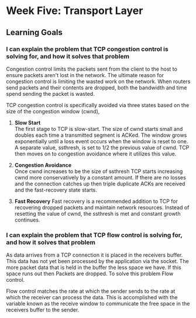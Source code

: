 # Week Five: Transport Layer

## Learning Goals

### I can explain the problem that TCP congestion control is solving for, and how it solves that problem

Congestion control limits the packets sent from the client to the host to ensure packets aren't lost in the network. The ultimate reason for congestion control is limiting the wasted work on the network. When routers send packets and their contents are dropped, both the bandwidth and time spend sending the packet is wasted.

TCP congestion control is specifically avoided via three states based on the size of the congestion window (cwnd),  

1. **Slow Start**  
The first stage to TCP is slow-start. The size of cwnd starts small and doubles each time a transmitted segment is ACKed. The window grows exponentially until a loss event occurs when the window is reset to one. A separate value, ssthresh, is set to 1/2 the previous value of cwnd. TCP then moves on to congestion avoidance where it utilizes this value.

2. **Congestion Avoidance**  
Once cwnd increases to be the size of ssthresh TCP starts increasing cwnd more conservatively by a constant amount. If there are no losses and the connection catches up then triple duplicate ACKs are received and the fast-recovery state starts.

3. **Fast Recovery**
Fast recovery is a recommended addition to TCP for recovering dropped packets and maintain network resources. Instead of resetting the value of cwnd, the ssthresh is met and constant growth continues.

### I can explain the problem that TCP flow control is solving for, and how it solves that problem

As data arrives from a TCP connection it is placed in the receivers buffer. This data has not yet been processed by the application via the socket. The more packet data that is held in the buffer the less space we have. If this space runs out then Packets are dropped. To solve this problem Flow control.

 Flow control matches the rate at which the sender sends to the rate at which the receiver can process the data. This is accomplished with the variable known as the receive window to communicate the free space in the receivers buffer to the sender.
